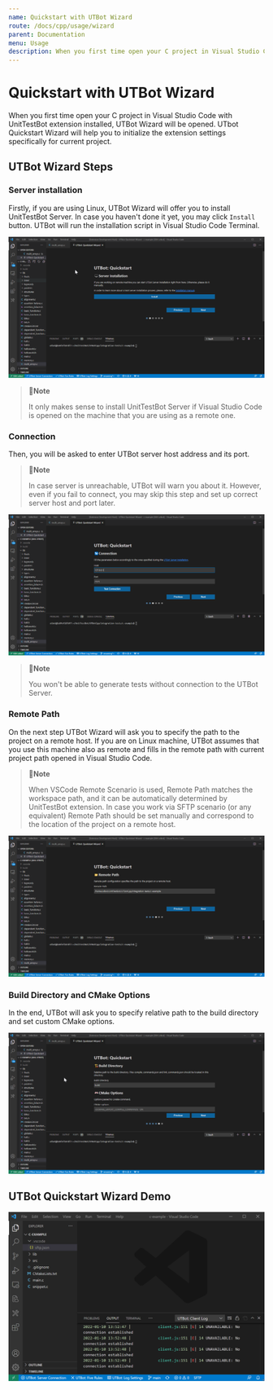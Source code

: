 ```yaml
---
name: Quickstart with UTBot Wizard
route: /docs/cpp/usage/wizard
parent: Documentation
menu: Usage
description: When you first time open your C project in Visual Studio Code with UnitTestBot extension installed UTBot Wizard will be opened. UTbot Quickstart Wizard will help you to initialize the extension settings specifically for current project.
---
```


# Quickstart with UTBot Wizard

When you first time open your C project in Visual Studio Code with UnitTestBot extension installed, UTBot Wizard will be opened.
UTbot Quickstart Wizard will help you to initialize the extension settings specifically for current project.

## UTBot Wizard Steps

### Server installation

Firstly, if you are using Linux, UTBot Wizard will offer you to install UnitTestBot Server.
In case you haven't done it yet, you may click `Install` button. 
UTBot will run the installation script in Visual Studio Code Terminal.

![wizardInstallationImg](https://github.com/UnitTestBot/unittestbot.github.io/raw/source/resources/images/wizardInstallation.png)

>📝**Note**
>
> It only makes sense to install UnitTestBot Server if Visual Studio Code is opened on the machine that you are using as a remote one.

### Connection

Then, you will be asked to enter UTBot server host address and its port.

>📝**Note**
>
> In case server is unreachable, UTBot will warn you about it.
> However, even if you fail to connect, you may skip this step and set up correct server host and port later.

![wizardConnectionImg](https://github.com/UnitTestBot/unittestbot.github.io/raw/source/resources/images/wizardConnection.png)

>📝**Note**
>
> You won't be able to generate tests without connection to the UTBot Server.

### Remote Path

On the next step UTBot Wizard will ask you to specify the path to the project on a remote host.
If you are on Linux machine, UTBot assumes that you use this machine also as remote and fills in the remote path with current project path opened in Visual Studio Code.

>📝**Note**
>
> When VSCode Remote Scenario is used, Remote Path matches the workspace path, and it can be automatically determined by UnitTestBot extension.
> In case you work via SFTP scenario (or any equivalent) Remote Path should be set manually and correspond to the location of the project on a remote host.

![wizardRemotePathImg](https://github.com/UnitTestBot/unittestbot.github.io/raw/source/resources/images/wizardRemotePath.png)

### Build Directory and CMake Options

In the end, UTBot will ask you to specify relative path to the build directory and set custom CMake options.

![wizardBuildCmakeImg](https://github.com/UnitTestBot/unittestbot.github.io/raw/source/resources/images/wizardBuildCmake.png)

## UTBot Quickstart Wizard Demo

![wizardGif](https://github.com/UnitTestBot/unittestbot.github.io/raw/source/resources/gifs/wizard.gif)